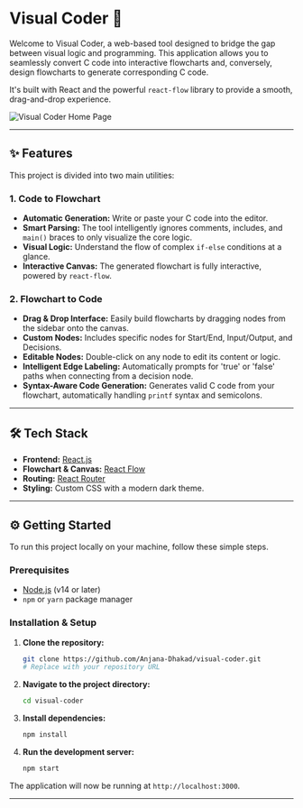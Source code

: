 # Visual Coder 🚀

Welcome to Visual Coder, a web-based tool designed to bridge the gap between visual logic and programming. This application allows you to seamlessly convert C code into interactive flowcharts and, conversely, design flowcharts to generate corresponding C code.

It's built with React and the powerful `react-flow` library to provide a smooth, drag-and-drop experience.

![Visual Coder Home Page](https://user-images.githubusercontent.com/assets/placeholder.png) <!-- You can add a screenshot link later -->

---

## ✨ Features

This project is divided into two main utilities:

### 1. **Code to Flowchart**
- **Automatic Generation:** Write or paste your C code into the editor.
- **Smart Parsing:** The tool intelligently ignores comments, includes, and `main()` braces to only visualize the core logic.
- **Visual Logic:** Understand the flow of complex `if-else` conditions at a glance.
- **Interactive Canvas:** The generated flowchart is fully interactive, powered by `react-flow`.

### 2. **Flowchart to Code**
- **Drag & Drop Interface:** Easily build flowcharts by dragging nodes from the sidebar onto the canvas.
- **Custom Nodes:** Includes specific nodes for Start/End, Input/Output, and Decisions.
- **Editable Nodes:** Double-click on any node to edit its content or logic.
- **Intelligent Edge Labeling:** Automatically prompts for 'true' or 'false' paths when connecting from a decision node.
- **Syntax-Aware Code Generation:** Generates valid C code from your flowchart, automatically handling `printf` syntax and semicolons.

---

## 🛠️ Tech Stack

- **Frontend:** [React.js](https://reactjs.org/)
- **Flowchart & Canvas:** [React Flow](https://reactflow.dev/)
- **Routing:** [React Router](https://reactrouter.com/)
- **Styling:** Custom CSS with a modern dark theme.

---

## ⚙️ Getting Started

To run this project locally on your machine, follow these simple steps.

### Prerequisites

- [Node.js](https://nodejs.org/en/) (v14 or later)
- `npm` or `yarn` package manager

### Installation & Setup

1. **Clone the repository:**
   ```sh
   git clone https://github.com/Anjana-Dhakad/visual-coder.git 
   # Replace with your repository URL
   ```

2. **Navigate to the project directory:**
   ```sh
   cd visual-coder
   ```

3. **Install dependencies:**
   ```sh
   npm install
   ```

4. **Run the development server:**
   ```sh
   npm start
   ```

The application will now be running at `http://localhost:3000`.

---